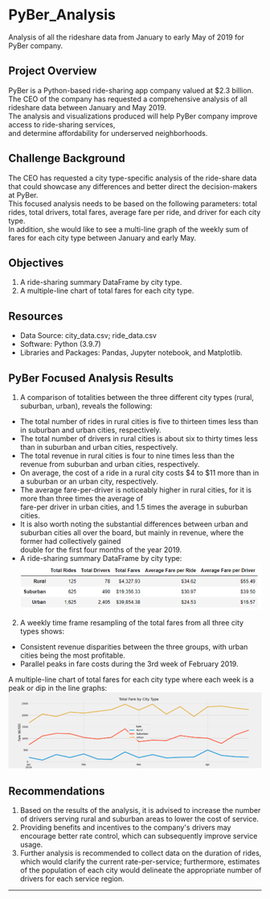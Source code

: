 # PyBer_Analysis
Analysis of all the rideshare data from January to early May of 2019 for PyBer company. 

## Project Overview
PyBer is a Python-based ride-sharing app company valued at $2.3 billion.<br>
The CEO of the company has requested a comprehensive analysis of all rideshare data between January and May 2019.<br>
The analysis and visualizations produced will help PyBer company improve access to ride-sharing services, <br>
and determine affordability for underserved neighborhoods.<br>

## Challenge Background
The CEO has requested a city type-specific analysis of the ride-share data that could showcase any differences and better direct the decision-makers at PyBer.<br>
This focused analysis needs to be based on the following parameters: total rides, total drivers, total fares, average fare per ride, and driver for each city type.<br>
In addition, she would like to see a multi-line graph of the weekly sum of fares for each city type between January and early May.<br>


## Objectives
1. A ride-sharing summary DataFrame by city type.
2. A multiple-line chart of total fares for each city type.

## Resources
- Data Source: city_data.csv; ride_data.csv
- Software: Python (3.9.7) 
- Libraries and Packages: Pandas, Jupyter notebook, and Matplotlib.

## PyBer Focused Analysis Results
1. A comparison of totalities between the three different city types (rural, suburban, urban), reveals the following:
- The total number of rides in rural cities is five to thirteen times less than in suburban and urban cities, respectively. 
- The total number of drivers in rural cities is about six to thirty times less than in suburban and urban cities, respectively.
- The total revenue in rural cities is four to nine times less than the revenue from suburban and urban cities, respectively.
- On average, the cost of a ride in a rural city costs $4 to $11 more than in a suburban or an urban city, respectively.
- The average fare-per-driver is noticeably higher in rural cities, for it is more than three times the average of<br> fare-per driver in urban cities, and 1.5 times the average in suburban cities.
- It is also worth noting the substantial differences between urban and suburban cities all over the board, but mainly in revenue, where the former had collectively gained<br> double for the first four months of the year 2019.<br>
- A ride-sharing summary DataFrame by city type:<br>
![pyber_summary_df](./analysis/pyber_summary_df.png)

2. A weekly time frame resampling of the total fares from all three city types shows:<br>
- Consistent revenue disparities between the three groups, with urban cities being the most profitable.  
- Parallel peaks in fare costs during the 3rd week of February 2019.<br>

A multiple-line chart of total fares for each city type where each week is a peak or dip in the line graphs:<br>
![PyBer Weekly Fares Per City Type Summary](./analysis/PyBer_fare_summary.png)

## Recommendations
1. Based on the results of the analysis, it is advised to increase the number of drivers serving rural and suburban areas to lower the cost of service.
2. Providing benefits and incentives to the company's drivers may encourage better rate control, which can subsequently improve service usage.
3. Further analysis is recommended to collect data on the duration of rides, which would clarify the current rate-per-service; furthermore, estimates of the population of each city would delineate the appropriate number of drivers for each service region. 

---






